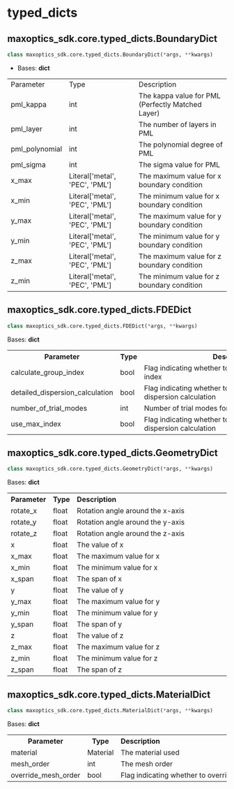 # typed_dicts

## maxoptics_sdk.core.typed_dicts.BoundaryDict
```py
class maxoptics_sdk.core.typed_dicts.BoundaryDict(*args, **kwargs)
```
- Bases: **dict**

<!-- Description -->

<table class="custom-table">
  <tr>
    <td class="typeface">Parameter</td>
    <td class="typeface">Type</td>
    <td class="typeface">Description</td>
  </tr>
  <tr>
    <td>pml_kappa</td>
    <td>int</td>
    <td>The kappa value for PML (Perfectly Matched Layer)</td>
  </tr>
  <tr>
    <td>pml_layer</td>
    <td>int</td>
    <td>The number of layers in PML</td>
  </tr>
  <tr>
    <td>pml_polynomial</td>
    <td>int</td>
    <td>The polynomial degree of PML</td>
  </tr>
  <tr>
    <td>pml_sigma</td>
    <td>int</td>
    <td>The sigma value for PML</td>
  </tr>
  <tr>
    <td>x_max</td>
    <td>Literal['metal', 'PEC', 'PML']</td>
    <td>The maximum value for x boundary condition</td>
  </tr>
  <tr>
    <td>x_min</td>
    <td>Literal['metal', 'PEC', 'PML']</td>
    <td>The minimum value for x boundary condition</td>
  </tr>
  <tr>
    <td>y_max</td>
    <td>Literal['metal', 'PEC', 'PML']</td>
    <td>The maximum value for y boundary condition</td>
  </tr>
  <tr>
    <td>y_min</td>
    <td>Literal['metal', 'PEC', 'PML']</td>
    <td>The minimum value for y boundary condition</td>
  </tr>
  <tr>
    <td>z_max</td>
    <td>Literal['metal', 'PEC', 'PML']</td>
    <td>The maximum value for z boundary condition</td>
  </tr>
  <tr>
    <td>z_min</td>
    <td>Literal['metal', 'PEC', 'PML']</td>
    <td>The minimum value for z boundary condition</td>
  </tr>
</table>


## maxoptics_sdk.core.typed_dicts.FDEDict

```py
class maxoptics_sdk.core.typed_dicts.FDEDict(*args, **kwargs)
```

Bases: **dict**

<table class="custom-table">
  <tr> 
    <th>Parameter</th>
    <th>Type</th>
    <th>Description</th>
  </tr>
  <tr>
    <td>calculate_group_index</td>
    <td>bool</td>
    <td>Flag indicating whether to calculate the group index&nbsp;&nbsp;&nbsp;&nbsp;&nbsp;&nbsp;&nbsp;&nbsp;&nbsp;&nbsp;&nbsp;&nbsp;&nbsp;&nbsp;&nbsp;&nbsp;&nbsp;&nbsp;&nbsp;&nbsp;&nbsp;&nbsp;&nbsp;&nbsp;&nbsp;&nbsp;&nbsp;&nbsp;&nbsp;&nbsp;&nbsp;&nbsp;&nbsp;&nbsp;&nbsp;&nbsp;&nbsp;&nbsp;&nbsp;&nbsp;&nbsp;&nbsp;&nbsp;&nbsp;&nbsp;&nbsp;&nbsp;&nbsp;&nbsp;&nbsp;&nbsp;&nbsp;&nbsp;&nbsp;&nbsp;&nbsp;&nbsp;&nbsp;&nbsp;&nbsp;&nbsp;&nbsp;&nbsp;&nbsp;&nbsp;&nbsp;&nbsp;&nbsp;&nbsp;&nbsp;&nbsp;&nbsp;&nbsp;&nbsp;&nbsp;&nbsp;&nbsp;&nbsp;&nbsp;&nbsp;&nbsp;&nbsp;&nbsp;&nbsp;&nbsp;</td>
  </tr>
  <tr>
    <td>detailed_dispersion_calculation</td>
    <td>bool</td>
    <td>Flag indicating whether to perform detailed dispersion calculation</td>
  </tr>
  <tr>
    <td>number_of_trial_modes</td>
    <td>int</td>
    <td>Number of trial modes for dispersion calculation</td>
  </tr>
  <tr>
    <td>use_max_index</td>
    <td>bool</td>
    <td>Flag indicating whether to use the maximum index for dispersion calculation</td>
  </tr>
</table>

## maxoptics_sdk.core.typed_dicts.GeometryDict

```py
class maxoptics_sdk.core.typed_dicts.GeometryDict(*args, **kwargs)
```

Bases: **dict**

<table class="custom-table">
  <tr>
    <th>Parameter</th>
    <th>Type</th>
    <th>Description&nbsp;&nbsp;&nbsp;&nbsp;&nbsp;&nbsp;&nbsp;&nbsp;&nbsp;&nbsp;&nbsp;&nbsp;&nbsp;&nbsp;&nbsp;&nbsp;&nbsp;&nbsp;&nbsp;&nbsp;&nbsp;&nbsp;&nbsp;&nbsp;&nbsp;&nbsp;&nbsp;&nbsp;&nbsp;&nbsp;&nbsp;&nbsp;&nbsp;&nbsp;&nbsp;&nbsp;&nbsp;&nbsp;&nbsp;&nbsp;&nbsp;&nbsp;&nbsp;&nbsp;&nbsp;&nbsp;&nbsp;&nbsp;&nbsp;&nbsp;&nbsp;&nbsp;&nbsp;&nbsp;&nbsp;&nbsp;&nbsp;&nbsp;&nbsp;&nbsp;&nbsp;&nbsp;&nbsp;&nbsp;&nbsp;&nbsp;&nbsp;&nbsp;&nbsp;&nbsp;&nbsp;&nbsp;&nbsp;&nbsp;&nbsp;&nbsp;&nbsp;&nbsp;&nbsp;&nbsp;&nbsp;&nbsp;&nbsp;&nbsp;&nbsp;&nbsp;&nbsp;&nbsp;&nbsp;&nbsp;&nbsp;&nbsp;&nbsp;&nbsp;&nbsp;&nbsp;&nbsp;&nbsp;&nbsp;&nbsp;&nbsp;&nbsp;&nbsp;&nbsp;&nbsp;&nbsp;&nbsp;&nbsp;&nbsp;&nbsp;&nbsp;&nbsp;&nbsp;&nbsp;&nbsp;&nbsp;&nbsp;&nbsp;&nbsp;&nbsp;&nbsp;&nbsp;</th>
  </tr>
  <tr>
    <td>rotate_x</td>
    <td>float</td>
    <td>Rotation angle around the x-axis</td>
  </tr>
  <tr>
    <td>rotate_y</td>
    <td>float</td>
    <td>Rotation angle around the y-axis</td>
  </tr>
  <tr>
    <td>rotate_z</td>
    <td>float</td>
    <td>Rotation angle around the z-axis</td>
  </tr>
  <tr>
    <td>x</td>
    <td>float</td>
    <td>The value of x</td>
  </tr>
  <tr>
    <td>x_max</td>
    <td>float</td>
    <td>The maximum value for x</td>
  </tr>
  <tr>
    <td>x_min</td>
    <td>float</td>
    <td>The minimum value for x</td>
  </tr>
  <tr>
    <td>x_span</td>
    <td>float</td>
    <td>The span of x</td>
  </tr>
  <tr>
    <td>y</td>
    <td>float</td>
    <td>The value of y</td>
  </tr>
  <tr>
    <td>y_max</td>
    <td>float</td>
    <td>The maximum value for y</td>
  </tr>
  <tr>
    <td>y_min</td>
    <td>float</td>
    <td>The minimum value for y</td>
  </tr>
  <tr>
    <td>y_span</td>
    <td>float</td>
    <td>The span of y</td>
  </tr>
  <tr>
    <td>z</td>
    <td>float</td>
    <td>The value of z</td>
  </tr>
  <tr>
    <td>z_max</td>
    <td>float</td>
    <td>The maximum value for z</td>
  </tr>
  <tr>
    <td>z_min</td>
    <td>float</td>
    <td>The minimum value for z</td>
  </tr>
  <tr>
    <td>z_span</td>
    <td>float</td>
    <td>The span of z</td>
  </tr>
</table>


## maxoptics_sdk.core.typed_dicts.MaterialDict

```py
class maxoptics_sdk.core.typed_dicts.MaterialDict(*args, **kwargs)
```

Bases: **dict**

<table class="custom-table">
  <tr>
    <th>Parameter</th>
    <th>Type</th>
    <th>Description&nbsp;&nbsp;&nbsp;&nbsp;&nbsp;&nbsp;&nbsp;&nbsp;&nbsp;&nbsp;&nbsp;&nbsp;&nbsp;&nbsp;&nbsp;&nbsp;&nbsp;&nbsp;&nbsp;&nbsp;&nbsp;&nbsp;&nbsp;&nbsp;&nbsp;&nbsp;&nbsp;&nbsp;&nbsp;&nbsp;&nbsp;&nbsp;&nbsp;&nbsp;&nbsp;&nbsp;&nbsp;&nbsp;&nbsp;&nbsp;&nbsp;&nbsp;&nbsp;&nbsp;&nbsp;&nbsp;&nbsp;&nbsp;&nbsp;&nbsp;&nbsp;&nbsp;&nbsp;&nbsp;&nbsp;&nbsp;&nbsp;&nbsp;&nbsp;&nbsp;&nbsp;&nbsp;&nbsp;&nbsp;&nbsp;&nbsp;&nbsp;&nbsp;&nbsp;&nbsp;&nbsp;&nbsp;&nbsp;&nbsp;&nbsp;&nbsp;&nbsp;&nbsp;&nbsp;&nbsp;&nbsp;&nbsp;&nbsp;&nbsp;&nbsp;&nbsp;&nbsp;&nbsp;&nbsp;&nbsp;&nbsp;&nbsp;&nbsp;&nbsp;&nbsp;&nbsp;</th>
  </tr>
  <tr>
    <td>material</td>
    <td>Material</td>
    <td>The material used</td>
  </tr>
  <tr>
    <td>mesh_order</td>
    <td>int</td>
    <td>The mesh order</td>
  </tr>
  <tr>
    <td>override_mesh_order</td>
    <td>bool</td>
    <td>Flag indicating whether to override the mesh order</td>
  </tr>
</table>

